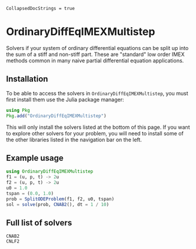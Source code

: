 ```@meta
CollapsedDocStrings = true
```

# OrdinaryDiffEqIMEXMultistep

Solvers if your system of ordinary differential equations can be split up into the sum of a stiff and non-stiff part.
These are "standard" low order IMEX methods common in many naive partial differential
equation applications.

## Installation

To be able to access the solvers in `OrdinaryDiffEqIMEXMultistep`, you must first install them use the Julia package manager:

```julia
using Pkg
Pkg.add("OrdinaryDiffEqIMEXMultistep")
```

This will only install the solvers listed at the bottom of this page.
If you want to explore other solvers for your problem,
you will need to install some of the other libraries listed in the navigation bar on the left.

## Example usage

```julia
using OrdinaryDiffEqIMEXMultistep
f1 = (u, p, t) -> 2u
f2 = (u, p, t) -> 2u
u0 = 1.0
tspan = (0.0, 1.0)
prob = SplitODEProblem(f1, f2, u0, tspan)
sol = solve(prob, CNAB2(), dt = 1 / 10)
```

## Full list of solvers

```@docs
CNAB2
CNLF2
```
